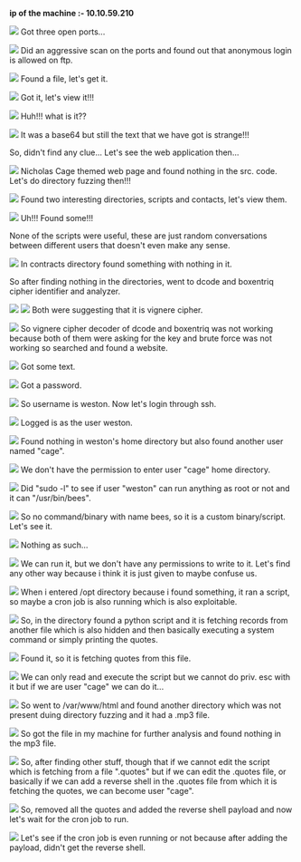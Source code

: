 **ip of the machine :- 10.10.59.210**

![](attachment/db73baa44aff274ed5c14417e84060b4.png)
Got three open ports...

![](attachment/fd0c2f0bc6938f7fbaa5c819ab87e6e9.png)
Did an aggressive scan on the ports and found out that anonymous login is allowed on ftp.

![](attachment/82af29841aa8c7ff62c71b4d0cf12d2b.png)
Found a file, let's get it.

![](attachment/0faab10bf7066d1a9bfece6b42243d98.png)
Got it, let's view it!!!

![](attachment/96b3bd9f195a520041db68ce508ecbb2.png)
Huh!!! what is it??

![](attachment/bf8ac1e303abcc329e3c663d0723f105.png)
It was a base64 but still the text that we have got is strange!!!

So, didn't find any clue... Let's see the web application then...

![](attachment/339398766055b099e13e0d53755a9a1f.png)
Nicholas Cage themed web page and found nothing in the src. code. Let's do directory fuzzing then!!!

![](attachment/8f950484765940dbc9e6cd78d50e1d83.png)
Found two interesting directories, scripts and contacts, let's view them.

![](attachment/ce0d31073f685136f01131b6bffc9f0b.png)
Uh!!! Found some!!!

None of the scripts were useful, these are just random conversations between different users that doesn't even make any sense.

![](attachment/a5d90a095d12b14df0cf94f9ef479c20.png)
In contracts directory found something with nothing in it.

So after finding nothing in the directories, went to dcode and boxentriq cipher identifier and analyzer.

![](attachment/6045ebfde402eb24879ccc90e82e3995.png)
![](attachment/036979fe90543f44afd147e2549a2cd4.png)
Both were suggesting that it is vignere cipher.

![](attachment/cbe60b19303360a2e913671346d3d7fb.png)
So vignere cipher decoder of dcode and boxentriq was not working because both of them were asking for the key and brute force was not working so searched and found a website.

![](attachment/3587debf3b57ae469c560a30f1f5121b.png)
Got some text.

![](attachment/5fbf8917de3ce3911ec5c50638384330.png)
Got a password.

![](attachment/36615e431c42c90c9ee32bc5da09ea0f.png)
So username is weston. Now let's login through ssh.

![](attachment/b11f6140e51c0c624b3011ba90892866.png)
Logged is as the user weston.

![](attachment/4a1147edfeebaa646c31f71a0ff163b8.png)
Found nothing in weston's home directory but also found another user named "cage".

![](attachment/bd0348b5b3c0272276f0d99e252f677c.png)
We don't have the permission to enter user "cage" home directory.

![](attachment/97734b635a7d797ff521da68de8a597c.png)
Did "sudo -l" to see if user "weston" can run anything as root or not and it can "/usr/bin/bees".

![](attachment/dd7f4504c3021264dd64a403774d783d.png)
So no command/binary with name bees, so it is a custom binary/script. Let's see it.

![](attachment/ecb309cf4ddbbf5447010d74c0dffd5e.png)
Nothing as such...

![](attachment/4fce47b2b8d3d57df8728d2daac44bfb.png)
We can run it, but we don't have any permissions to write to it. Let's find any other way because i think it is just given to maybe confuse us.

![](attachment/97019ce1a2d12678c17788b2f8f627a7.png)
When i entered /opt directory because i found something, it ran a script, so maybe a cron job is also running which is also exploitable.

![](attachment/78eec2bbc06906775cc8244b69033acb.png)
So, in the directory found a python script and it is fetching records from another file which is also hidden and then basically executing a system command or simply printing the quotes.

![](attachment/299f84a8192bca65311460bf1ed077a3.png)
Found it, so it is fetching quotes from this file.

![](attachment/a39ba91a5317adb66ea833ce83697ba7.png)
We can only read and execute the script but we cannot do priv. esc with it but if we are user "cage" we can do it...

![](attachment/4d00de5b892ce871eb08f650e8afed84.png)
So went to /var/www/html and found another directory which was not present duing directory fuzzing and it had a .mp3 file.

![](attachment/3e8c575437496256ebb1dfbc8f781ad3.png)
So got the file in my machine for further analysis and found nothing in the mp3 file.

![](attachment/5ff0ce83e63411153c1145ac74a1e444.png)
So, after finding other stuff, though that if we cannot edit the script which is fetching from a file ".quotes" but if we can edit the .quotes file, or basically if we can add a reverse shell in the .quotes file from which it is fetching the quotes, we can become user "cage".

![](attachment/025fdc5c5491046b11a297ef6a18beb6.png)
So, removed all the quotes and added the reverse shell payload and now let's wait for the cron job to run.

![](attachment/2a78aa430642320cbdab00badd5a43b5.png)
Let's see if the cron job is even running or not because after adding the payload, didn't get the reverse shell.

